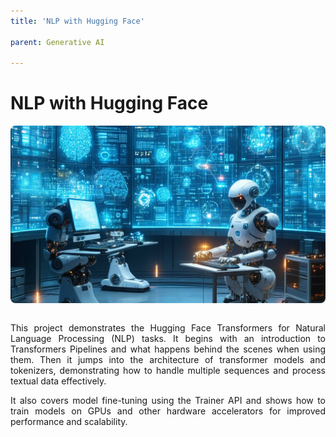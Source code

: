 ```yaml
---
title: 'NLP with Hugging Face'

parent: Generative AI

---
```


# NLP with Hugging Face

<div style="text-align: justify;">

<div style="width: 100%; aspect-ratio: 16/9; overflow: hidden; border-radius: 8px; margin: auto;">
  <img src="/assets/images/nlp.png" alt="gen AI"
       style="width: 100%; height: 100%; object-fit: cover;" />
</div>

<br>

<!-- <p style="text-align: justify;"> -->
This project demonstrates the Hugging Face Transformers for Natural Language Processing (NLP) tasks. It begins with an introduction to Transformers Pipelines and what happens behind the scenes when using them. Then it jumps into the architecture of transformer models and tokenizers, demonstrating how to handle multiple sequences and process textual data effectively. 
<!-- {: .fs-6 .fw-300 } -->

It also covers model fine-tuning using the Trainer API and shows how to train models on GPUs and other hardware accelerators for improved performance and scalability.
<!-- {: .fs-6 .fw-300 } -->
<!-- </p> -->
  


